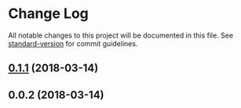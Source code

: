 # Change Log

All notable changes to this project will be documented in this file. See [standard-version](https://github.com/conventional-changelog/standard-version) for commit guidelines.

<a name="0.1.1"></a>
## [0.1.1](https://github.com/buefy/vue-cli-plugin-buefy/compare/v0.0.2...v0.1.1) (2018-03-14)



<a name="0.0.2"></a>
## 0.0.2 (2018-03-14)
